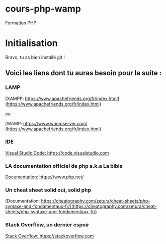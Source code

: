 # cours-php-wamp
Formation PHP 

# Initialisation
Bravo, tu as bien installé git ! 
## Voici les liens dont tu auras besoin pour la suite :

### LAMP

[XAMPP: https://www.apachefriends.org/fr/index.html](https://www.apachefriends.org/fr/index.html)

ou

[WAMP: https://www.wampserver.com](https://www.apachefriends.org/fr/index.html)

### IDE

[Visual Studio Code: https://code.visualstudio.com ](https://code.visualstudio.com)

### LA documentation officiel de php a.k.a La bible

[Documentation: https://www.php.net/ ](https://www.php.net/)

### Un cheat sheet solid oui, solid php

[Documentation: https://cheatography.com/zetura/cheat-sheets/php-syntaxe-and-fondamentaux-fr/](https://cheatography.com/zetura/cheat-sheets/php-syntaxe-and-fondamentaux-fr/)

### Stack Overflow, un dernier espoir

[Stack Overflow: https://stackoverflow.com ](https://stackoverflow.com)
